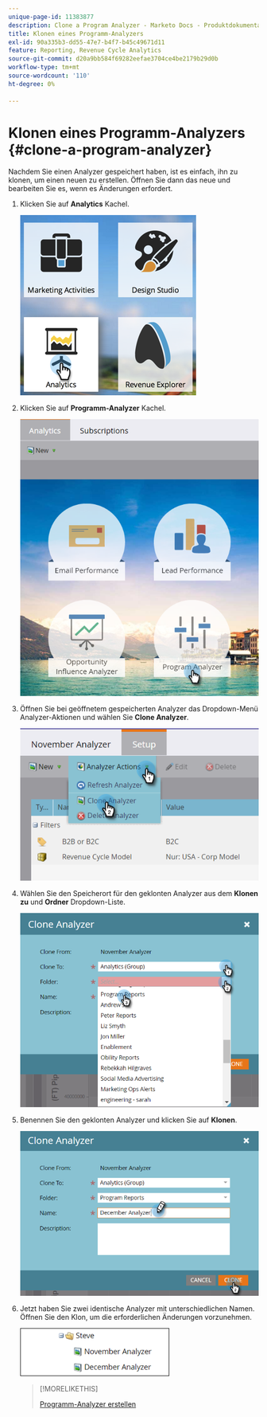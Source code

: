 ```yaml
---
unique-page-id: 11383877
description: Clone a Program Analyzer - Marketo Docs - Produktdokumentation
title: Klonen eines Programm-Analyzers
exl-id: 90a335b3-dd55-47e7-b4f7-b45c49671d11
feature: Reporting, Revenue Cycle Analytics
source-git-commit: d20a9bb584f69282eefae3704ce4be2179b29d0b
workflow-type: tm+mt
source-wordcount: '110'
ht-degree: 0%

---
```


# Klonen eines Programm-Analyzers {#clone-a-program-analyzer}

Nachdem Sie einen Analyzer gespeichert haben, ist es einfach, ihn zu klonen, um einen neuen zu erstellen. Öffnen Sie dann das neue und bearbeiten Sie es, wenn es Änderungen erfordert.

1. Klicken Sie auf **Analytics** Kachel.

   ![](assets/2017-05-01-08-20-37.png)

1. Klicken Sie auf **Programm-Analyzer** Kachel.

   ![](assets/program-analyzer-icon-hand.png)

1. Öffnen Sie bei geöffnetem gespeicherten Analyzer das Dropdown-Menü Analyzer-Aktionen und wählen Sie **Clone Analyzer**.

   ![](assets/image2016-10-31-16-3a12-3a6.png)

1. Wählen Sie den Speicherort für den geklonten Analyzer aus dem **Klonen zu** und **Ordner** Dropdown-Liste.

   ![](assets/image2016-10-31-16-3a13-3a42.png)

1. Benennen Sie den geklonten Analyzer und klicken Sie auf **Klonen**.

   ![](assets/image2016-10-31-16-3a15-3a15.png)

1. Jetzt haben Sie zwei identische Analyzer mit unterschiedlichen Namen. Öffnen Sie den Klon, um die erforderlichen Änderungen vorzunehmen.

   ![](assets/image2016-10-31-16-3a17-3a11.png)

   >[!MORELIKETHIS]
   >
   >[Programm-Analyzer erstellen](/help/marketo/product-docs/reporting/revenue-cycle-analytics/program-analytics/create-a-program-analyzer.md)
